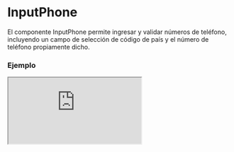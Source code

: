 # InputPhone

El componente InputPhone permite ingresar y validar números de teléfono, incluyendo un campo de selección de código de país y el número de teléfono propiamente dicho.

 

### Ejemplo

<iframe minHeightIframe="30dvh" src="https://fenextjs-component-storybook.vercel.app/iframe.html?args=&id=input-inputphone--index&viewMode=story" />

### Importación

Para importar el componente InputPhone, se puede hacer desde fenextjs

```tsx copy
import { InputPhone } from "fenextjs";
```

### Parámetros

| Parámetro | Tipo | Requerido | Default | Descripcion |
| --------- | ---- | --------- | ------- | ----------- |
| classNameSelectCode | InputSelectClassProps | no | undefined | Clase CSS para personalizar el contenedor del campo de selección del código de país. |
| classNameInputNumber | InputTextClassProps | no | undefined | Clase CSS para personalizar el contenedor del campo de número de teléfono. |
| classNamePhone | string | no | '' | Clase CSS para personalizar el contenedor principal del componente InputPhone. |
| classNamePhoneCode | string | no | '' | Clase CSS para personalizar el contenedor del código de país. |
| classNamePhoneLabel | string | no | '' | Clase CSS para personalizar el label del componente InputPhone. |
| classNamePhoneNumber | string | no | '' | Clase CSS para personalizar el contenedor del número de teléfono. |
| classNameError | string | no | '' | Clase CSS para personalizar el contenedor del mensaje de error. |
| disabledSelectCode | boolean | no | false | Deshabilita la selección del código de país. |
| placeholderCode | string | no | '+57' | Placeholder para el campo del código de país. |
| placeholder | string | no | 'xxx-xx-xx-xxxx' | Placeholder para el campo del número de teléfono. |
| defaultCode | string | no | '+57' | Código de país por defecto. |
| defaultValue | Partial\<PhoneProps\> | no | undefined | Valor por defecto para el número de teléfono. |
| value | Partial\<PhoneProps\> | no | undefined | Valor controlado del número de teléfono. |
| onChange | function | no | undefined | Función que se ejecuta al cambiar el valor del número de teléfono. |
| validator | FenextjsValidatorClass\<PhoneProps\> | no | undefined | Validador personalizado para el número de teléfono. |
| parseCountrys | (data: CountryProps[]) =\> CountryProps[] | no | undefined | Function para mapear, ordenar, filtrar, etc, los países del selector de codigo de telefono. |

### Storybook

Para ver el storybook del componente lo puede hacer con este [link](https://fenextjs-component-storybook.vercel.app/?path=/story/input-inputphone--index)

### Usos

- Básico

```tsx copy
<InputPhone />
```

- Con valor por defecto

```tsx copy
<InputPhone defaultValue={{ code: '+57', number: '1234567890' }} />
```

- Con validación personalizada

```tsx copy
<InputPhone validator={myPhoneValidator} />
```

